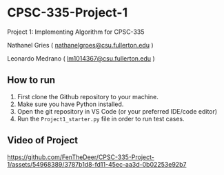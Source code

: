 # CPSC-335-Project-1
Project 1: Implementing Algorithm for CPSC-335

Nathanel Gries ( nathanelgroes@csu.fullerton.edu )

Leonardo Medrano ( lm1014367@csu.fullerton.edu )

## How to run

1. First clone the Github repository to your machine.
2. Make sure you have Python installed.
3. Open the git repository in VS Code (or your preferred IDE/code editor)
4. Run the ```Project1_starter.py``` file in order to run test cases.

## Video of Project



https://github.com/FenTheDeer/CPSC-335-Project-1/assets/54968389/3787b1d8-fd11-45ec-aa3d-0b02253e92b7

